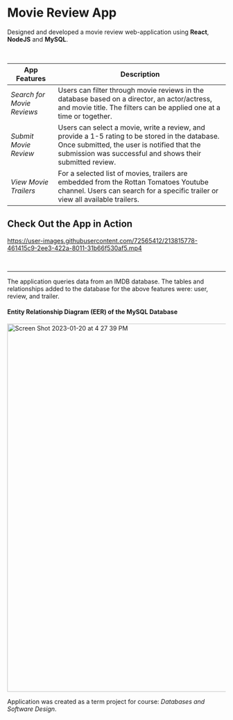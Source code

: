 # Movie Review App
Designed and developed a movie review web-application using **React**, **NodeJS** and **MySQL**.  

<br />

App Features | Description
------------- | -------------
*Search for Movie Reviews* | Users can filter through movie reviews in the database based on a director, an actor/actress, and movie title. The filters can be applied one at a time or together.
*Submit Movie Review* | Users can select a movie, write a review, and provide a 1-5 rating to be stored in the database. Once submitted, the user is notified that the submission was successful and shows their submitted review.
*View Movie Trailers* | For a selected list of movies, trailers are embedded from the Rottan Tomatoes Youtube channel. Users can search for a specific trailer or view all available trailers.

## Check Out the App in Action
https://user-images.githubusercontent.com/72565412/213815778-461415c9-2ee3-422a-8011-31b66f530af5.mp4

<br>
<hr />
The application queries data from an IMDB database. The tables and relationships added to the database for the above features were: user, review, and trailer.

#### Entity Relationship Diagram (EER) of the MySQL Database
<img width="850" alt="Screen Shot 2023-01-20 at 4 27 39 PM" src="https://user-images.githubusercontent.com/72565412/213816794-5c9c0867-7209-491e-92b2-c82f2d2a53de.png">

Application was created as a term project for course: *Databases and Software Design*.
